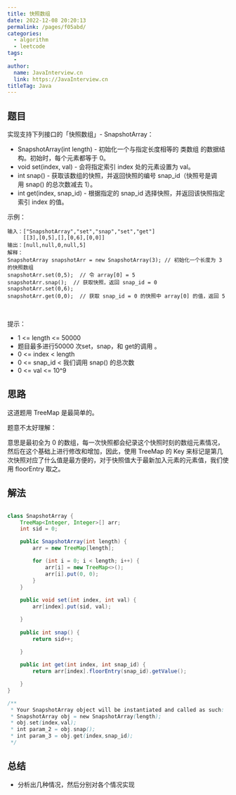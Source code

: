 ```yaml
---
title: 快照数组
date: 2022-12-08 20:20:13
permalink: /pages/f05abd/
categories:
  - algorithm
  - leetcode
tags:
  - 
author: 
  name: JavaInterview.cn
  link: https://JavaInterview.cn
titleTag: Java
---
```


## 题目

实现支持下列接口的「快照数组」- SnapshotArray：

- SnapshotArray(int length) - 初始化一个与指定长度相等的 类数组 的数据结构。初始时，每个元素都等于 0。
- void set(index, val) - 会将指定索引 index 处的元素设置为 val。
- int snap() - 获取该数组的快照，并返回快照的编号 snap_id（快照号是调用 snap() 的总次数减去 1）。
- int get(index, snap_id) - 根据指定的 snap_id 选择快照，并返回该快照指定索引 index 的值。

示例：

    输入：["SnapshotArray","set","snap","set","get"]
         [[3],[0,5],[],[0,6],[0,0]]
    输出：[null,null,0,null,5]
    解释：
    SnapshotArray snapshotArr = new SnapshotArray(3); // 初始化一个长度为 3 的快照数组
    snapshotArr.set(0,5);  // 令 array[0] = 5
    snapshotArr.snap();  // 获取快照，返回 snap_id = 0
    snapshotArr.set(0,6);
    snapshotArr.get(0,0);  // 获取 snap_id = 0 的快照中 array[0] 的值，返回 5
 

提示：

- 1 <= length <= 50000
- 题目最多进行50000 次set，snap，和 get的调用 。
- 0 <= index < length
- 0 <= snap_id < 我们调用 snap() 的总次数
- 0 <= val <= 10^9


## 思路

这道题用 TreeMap 是最简单的。

题意不太好理解：

意思是最初全为 0 的数组，每一次快照都会纪录这个快照时刻的数组元素情况，然后在这个基础上进行修改和增加，因此，使用 TreeMap 的 Key 来标记是第几次快照对应了什么值是最方便的，对于快照值大于最新加入元素的元素值，我们使用 floorEntry 取之。

## 解法
```java

class SnapshotArray {
    TreeMap<Integer, Integer>[] arr;
    int sid = 0;

    public SnapshotArray(int length) {
        arr = new TreeMap[length];

        for (int i = 0; i < length; i++) {
            arr[i] = new TreeMap<>();
            arr[i].put(0, 0);
        }
    }
    
    public void set(int index, int val) {
        arr[index].put(sid, val);

    }
    
    public int snap() {
        return sid++;

    }
    
    public int get(int index, int snap_id) {
        return arr[index].floorEntry(snap_id).getValue();

    }
}

/**
 * Your SnapshotArray object will be instantiated and called as such:
 * SnapshotArray obj = new SnapshotArray(length);
 * obj.set(index,val);
 * int param_2 = obj.snap();
 * int param_3 = obj.get(index,snap_id);
 */
```

## 总结

- 分析出几种情况，然后分别对各个情况实现 
